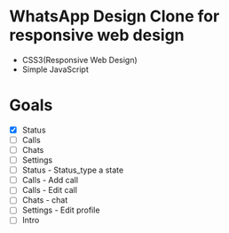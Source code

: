 # WhatsApp Design Clone for responsive web design
- CSS3(Responsive Web Design)
- Simple JavaScript

# Goals

- [X] Status
- [ ] Calls
- [ ] Chats
- [ ] Settings
- [ ] Status - Status_type a state
- [ ] Calls - Add call
- [ ] Calls - Edit call
- [ ] Chats - chat
- [ ] Settings - Edit profile
- [ ] Intro